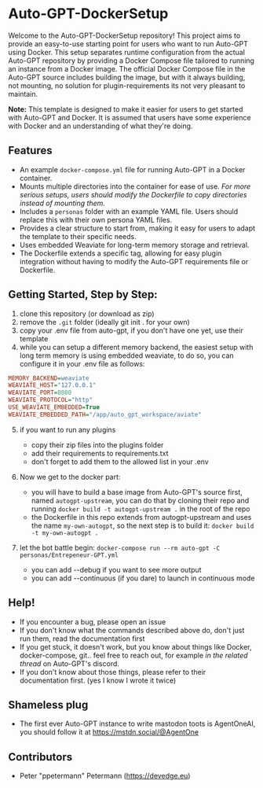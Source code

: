 # Auto-GPT-DockerSetup

Welcome to the Auto-GPT-DockerSetup repository! This project aims to provide an easy-to-use starting point for users who
want to run Auto-GPT using Docker. This setup separates runtime configuration from the actual Auto-GPT repository by 
providing a Docker Compose file tailored to running an instance from a Docker image. 
The official Docker Compose file in the Auto-GPT source includes building the image, but with it always building, 
not mounting, no solution for plugin-requirements its not very pleasant to maintain.

**Note:** This template is designed to make it easier for users to get started with Auto-GPT and Docker. 
It is assumed that users have some experience with Docker and an understanding of what they're doing.


## Features
- An example `docker-compose.yml` file for running Auto-GPT in a Docker container.
- Mounts multiple directories into the container for ease of use. *For more serious setups, users should modify the Dockerfile to copy directories instead of mounting them.*
- Includes a `personas` folder with an example YAML file. Users should replace this with their own persona YAML files.
- Provides a clear structure to start from, making it easy for users to adapt the template to their specific needs.
- Uses embedded Weaviate for long-term memory storage and retrieval.
- The Dockerfile extends a specific tag, allowing for easy plugin integration without having to modify the Auto-GPT requirements file or Dockerfile.

## Getting Started, Step by Step:
1. clone this repository (or download as zip)
2. remove the `.git` folder (ideally git init . for your own)
3. copy your .env file from auto-gpt, if you don't have one yet, use their template
4. while you can setup a different memory backend, the easiest setup with long term memory is using embedded weaviate, to do so, you can configure it in your .env file as follows:
```ini
MEMORY_BACKEND=weaviate
WEAVIATE_HOST="127.0.0.1"
WEAVIATE_PORT=8080
WEAVIATE_PROTOCOL="http"
USE_WEAVIATE_EMBEDDED=True
WEAVIATE_EMBEDDED_PATH="/app/auto_gpt_workspace/aviate"
```
5. if you want to run any plugins
    - copy their zip files into the plugins folder
    - add their requirements to requirements.txt
    - don't forget to add them to the allowed list in your .env

6. Now we get to the docker part:
    - you will have to build a base image from Auto-GPT's source first, named `autogpt-upstream`, you can do that by cloning their repo and running `docker build -t autogpt-upstream .` in the root of the repo
    - the Dockerfile in this repo extends from autogpt-upstream and uses the name `my-own-autogpt`, so the next step is to build it: `docker build -t my-own-autogpt .`
   
7. let the bot battle begin: `docker-compose run --rm auto-gpt -C personas/Entrepeneur-GPT.yml`
    - you can add --debug if  you want to see more output
    - you can add --continuous (if you dare) to launch in continuous mode


## Help!
- If you encounter a bug, please open an issue
- If you don't know what the commands described above do, don't just run them, read the documentation first
- If you get stuck, it doesn't work, but you know about things like Docker, docker-compose, git.. feel free to reach out, for example *in the related thread* on Auto-GPT's discord.
- If you don't know about those things, please refer to their documentation first. (yes I know I wrote it twice)

## Shameless plug
- The first ever Auto-GPT instance to write mastodon toots is AgentOneAI, you should follow it at https://mstdn.social/@AgentOne

## Contributors
- Peter "ppetermann" Petermann (https://devedge.eu) 